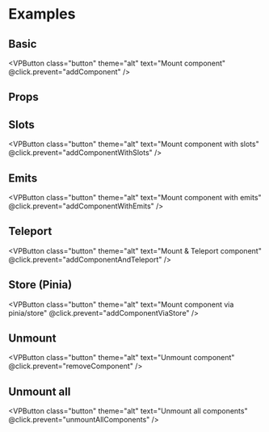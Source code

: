 # Examples

## Basic
<VPButton class="button" theme="alt" text="Mount component" @click.prevent="addComponent" />

## Props
<div>
  <VPButton class="button" theme="alt" text="Mount component with props" @click.prevent="addComponentWithProps" />
  <VPButton class="button" theme="alt" text="Change props" style="margin-left: 1rem;" @click.prevent="changeProps" />
</div>

## Slots
<VPButton class="button" theme="alt" text="Mount component with slots" @click.prevent="addComponentWithSlots" />

## Emits
<VPButton class="button" theme="alt" text="Mount component with emits" @click.prevent="addComponentWithEmits" />

## Teleport
<VPButton class="button" theme="alt" text="Mount & Teleport component" @click.prevent="addComponentAndTeleport" />

## Store (Pinia)
<VPButton class="button" theme="alt" text="Mount component via pinia/store" @click.prevent="addComponentViaStore" />

## Unmount
<VPButton class="button" theme="alt" text="Unmount component" @click.prevent="removeComponent" />

## Unmount all
<VPButton class="button" theme="alt" text="Unmount all components" @click.prevent="unmountAllComponents" />

<script setup lang="ts">
import { ref, onMounted, reactive, readonly, h } from 'vue';
import { mountComponent, unmountComponent, unmountAllComponents, type MountedComponentInstance, createSlot } from '@subwaytime/waku';
import Modal from '../components/modal.vue';
import DefaultSlotComponent from '../components/modal-slots/default.vue';
import HeaderSlotComponent from '../components/modal-slots/header.vue';
import { VPButton } from 'vitepress/theme';
import { useExampleStore } from '../.vitepress/theme/store.ts';

// NOTE: Saving a component to a ref, won't remove it from the DOM if the ref is changed!
const currentComponent = ref<MountedComponentInstance | null>(null);
const message = ref('I am a Modal with Props!');

const { addComponentViaStore } = useExampleStore();

function addComponent() {
  currentComponent.value = mountComponent({ component: Modal });
  console.log(currentComponent.value);
}

function addComponentWithProps() {
  currentComponent.value = mountComponent({
    component: Modal,
    props: {
      message
    }
  });
}

function changeProps() {
  message.value = (Math.random() + 1).toString(36).substring(7);
}

const title = ref('I am the header slot!');

function addComponentWithSlots() {
  currentComponent.value = mountComponent({
	component: Modal,
	slots: {
		default: createSlot(DefaultSlotComponent),
		header: createSlot({
			component: HeaderSlotComponent,
			props: {
				title
			}
		})
  }
  });
}

function addComponentWithEmits() {
	currentComponent.value = mountComponent({
		component: Modal,
		props: {
			testEmit: true // show the confetti emit button - not needed for emits just for this Example
		},
		emits: {
			onExample() {
				alert('This works nicely!');
			}
		}
	})
}

function addComponentAndTeleport() {
  currentComponent.value = mountComponent({
    component: Modal,
    props: {
      message: 'I am teleported to <br />`.notifications`!'
    },
    target: '.notifications'
  });
}

function removeComponent() {
  // OPTION 1 - save the component in a ref and call destroy
  currentComponent.value?.destroy();

  // OPTION 2 - call unmountComponent seperately and pass over the mounted component id
  // unmountComponent(ADD_YOUR_COMPONENT_ID);
}

</script>

<style>
  .example-container {
    display: flex;
    flex-flow: column nowrap;
    gap: 12px;
    padding: 12px 0;
  }

  .button {
    text-align: left;
    width: max-content;
  }
</style>
